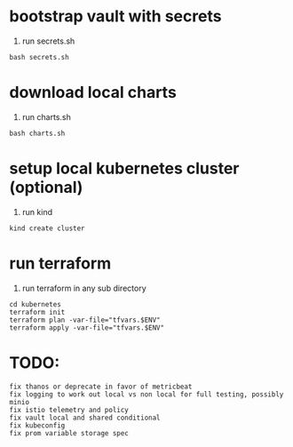 # bootstrap vault with secrets
1. run secrets.sh
```
bash secrets.sh
```

# download local charts
1. run charts.sh
```
bash charts.sh
```

# setup local kubernetes cluster (optional)
1. run kind
```
kind create cluster
```

# run terraform
1. run terraform in any sub directory
```
cd kubernetes
terraform init
terraform plan -var-file="tfvars.$ENV"
terraform apply -var-file="tfvars.$ENV"
```

# TODO:
```
fix thanos or deprecate in favor of metricbeat
fix logging to work out local vs non local for full testing, possibly minio
fix istio telemetry and policy
fix vault local and shared conditional
fix kubeconfig
fix prom variable storage spec
```
